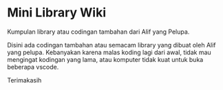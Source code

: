 # Mini Library Wiki

Kumpulan library atau codingan tambahan dari Alif yang Pelupa.

Disini ada codingan tambahan atau semacam library yang dibuat oleh Alif yang pelupa. Kebanyakan karena malas koding lagi dari awal, tidak mau mengingat kodingan yang lama, atau komputer tidak kuat untuk buka beberapa vscode.

Terimakasih
